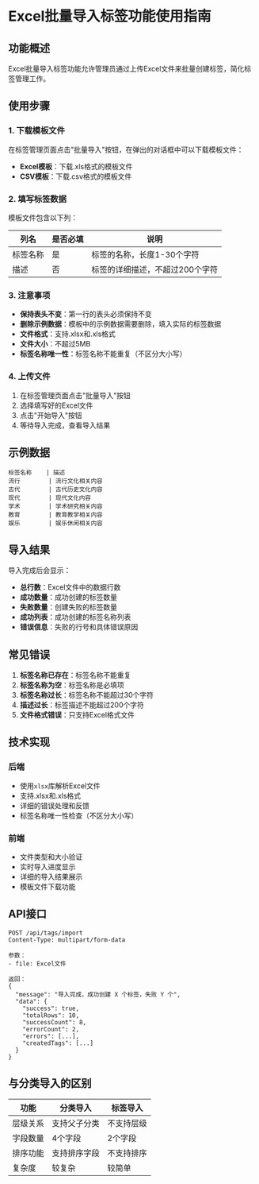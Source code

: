 # Excel批量导入标签功能使用指南

## 功能概述

Excel批量导入标签功能允许管理员通过上传Excel文件来批量创建标签，简化标签管理工作。

## 使用步骤

### 1. 下载模板文件

在标签管理页面点击"批量导入"按钮，在弹出的对话框中可以下载模板文件：
- **Excel模板**：下载.xls格式的模板文件
- **CSV模板**：下载.csv格式的模板文件

### 2. 填写标签数据

模板文件包含以下列：

| 列名 | 是否必填 | 说明 |
|------|----------|------|
| 标签名称 | 是 | 标签的名称，长度1-30个字符 |
| 描述 | 否 | 标签的详细描述，不超过200个字符 |

### 3. 注意事项

- **保持表头不变**：第一行的表头必须保持不变
- **删除示例数据**：模板中的示例数据需要删除，填入实际的标签数据
- **文件格式**：支持.xlsx和.xls格式
- **文件大小**：不超过5MB
- **标签名称唯一性**：标签名称不能重复（不区分大小写）

### 4. 上传文件

1. 在标签管理页面点击"批量导入"按钮
2. 选择填写好的Excel文件
3. 点击"开始导入"按钮
4. 等待导入完成，查看导入结果

## 示例数据

```
标签名称    | 描述
流行        | 流行文化相关内容
古代        | 古代历史文化内容
现代        | 现代文化内容
学术        | 学术研究相关内容
教育        | 教育教学相关内容
娱乐        | 娱乐休闲相关内容
```

## 导入结果

导入完成后会显示：
- **总行数**：Excel文件中的数据行数
- **成功数量**：成功创建的标签数量
- **失败数量**：创建失败的标签数量
- **成功列表**：成功创建的标签名称列表
- **错误信息**：失败的行号和具体错误原因

## 常见错误

1. **标签名称已存在**：标签名称不能重复
2. **标签名称为空**：标签名称是必填项
3. **标签名称过长**：标签名称不能超过30个字符
4. **描述过长**：标签描述不能超过200个字符
5. **文件格式错误**：只支持Excel格式文件

## 技术实现

### 后端
- 使用`xlsx`库解析Excel文件
- 支持.xlsx和.xls格式
- 详细的错误处理和反馈
- 标签名称唯一性检查（不区分大小写）

### 前端
- 文件类型和大小验证
- 实时导入进度显示
- 详细的导入结果展示
- 模板文件下载功能

## API接口

```
POST /api/tags/import
Content-Type: multipart/form-data

参数：
- file: Excel文件

返回：
{
  "message": "导入完成，成功创建 X 个标签，失败 Y 个",
  "data": {
    "success": true,
    "totalRows": 10,
    "successCount": 8,
    "errorCount": 2,
    "errors": [...],
    "createdTags": [...]
  }
}
```

## 与分类导入的区别

| 功能 | 分类导入 | 标签导入 |
|------|----------|----------|
| 层级关系 | 支持父子分类 | 不支持层级 |
| 字段数量 | 4个字段 | 2个字段 |
| 排序功能 | 支持排序字段 | 不支持排序 |
| 复杂度 | 较复杂 | 较简单 |
